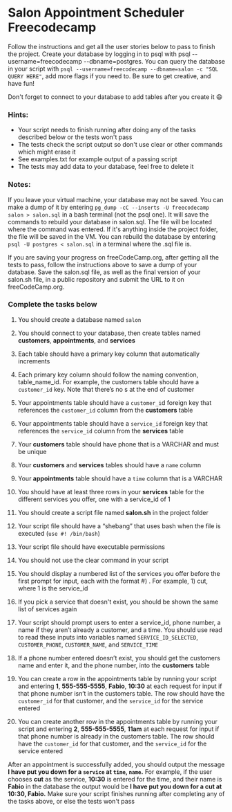 # Salon Appointment Scheduler Freecodecamp

Follow the instructions and get all the user stories below to pass to finish the project. Create your database by logging in to psql with psql --username=freecodecamp --dbname=postgres. You can query the database in your script with `psql --username=freecodecamp --dbname=salon -c "SQL QUERY HERE"`, add more flags if you need to. Be sure to get creative, and have fun!

Don't forget to connect to your database to add tables after you create it 😄

### Hints:

- Your script needs to finish running after doing any of the tasks described below or the tests won't pass
- The tests check the script output so don't use clear or other commands which might erase it
- See examples.txt for example output of a passing script
- The tests may add data to your database, feel free to delete it

### Notes:

If you leave your virtual machine, your database may not be saved. You can make a dump of it by entering `pg_dump -cC --inserts -U freecodecamp salon > salon.sql` in a bash terminal (not the psql one). It will save the commands to rebuild your database in salon.sql. The file will be located where the command was entered. If it's anything inside the project folder, the file will be saved in the VM. You can rebuild the database by entering `psql -U postgres < salon.sql` in a terminal where the .sql file is.

If you are saving your progress on freeCodeCamp.org, after getting all the tests to pass, follow the instructions above to save a dump of your database. Save the salon.sql file, as well as the final version of your salon.sh file, in a public repository and submit the URL to it on freeCodeCamp.org.

### Complete the tasks below

1. You should create a database named `salon`

2. You should connect to your database, then create tables named **customers**, **appointments**, and **services**

3. Each table should have a primary key column that automatically increments

4. Each primary key column should follow the naming convention, table_name_id. For example, the customers table should have a `customer_id` key. Note that there’s no s at the end of customer

5. Your appointments table should have a `customer_i`d foreign key that references the `customer_id` column from the **customers** table

6. Your appointments table should have a `service_id` foreign key that references the `service_id` column from the **services** table

7. Your **customers** table should have phone that is a VARCHAR and must be unique

8. Your **customers** and **services** tables should have a `name` column

9. Your **appointments** table should have a `time` column that is a VARCHAR

10. You should have at least three rows in your **services** table for the different services you offer, one with a service_id of 1

11. You should create a script file named **salon.sh** in the project folder

12. Your script file should have a “shebang” that uses bash when the file is executed (`use #! /bin/bash`)

13. Your script file should have executable permissions

14. You should not use the clear command in your script

15. You should display a numbered list of the services you offer before the first prompt for input, each with the format #) <service>. For example, 1) cut, where 1 is the service_id

16. If you pick a service that doesn't exist, you should be shown the same list of services again

17. Your script should prompt users to enter a service_id, phone number, a name if they aren’t already a customer, and a time. You should use read to read these inputs into variables named `SERVICE_ID_SELECTED`, `CUSTOMER_PHONE`, `CUSTOMER_NAME`, and `SERVICE_TIME`

18. If a phone number entered doesn’t exist, you should get the customers name and enter it, and the phone number, into the **customers** table

19. You can create a row in the appointments table by running your script and entering **1**, **555-555-5555**, **Fabio**, **10:30** at each request for input if that phone number isn’t in the customers table. The row should have the `customer_id` for that customer, and the `service_id` for the service entered

20. You can create another row in the appointments table by running your script and entering **2**, **555-555-5555**, **11am** at each request for input if that phone number is already in the customers table. The row should have the `customer_id` for that customer, and the `service_id` for the service entered

After an appointment is successfully added, you should output the message **I have put you down for a `service` at `time`, `name`.** For example, if the user chooses **cut** as the service, **10:30** is entered for the time, and their name is **Fabio** in the database the output would be **I have put you down for a cut at 10:30, Fabio.** Make sure your script finishes running after completing any of the tasks above, or else the tests won't pass
